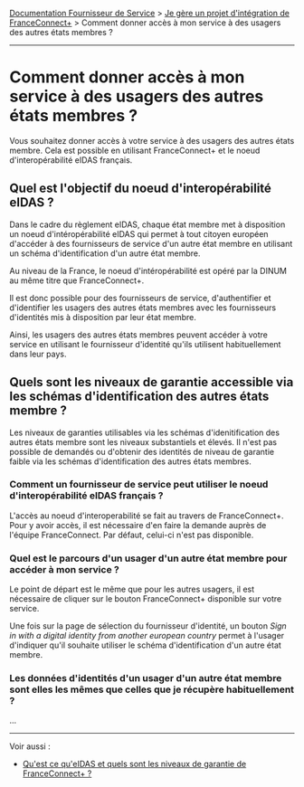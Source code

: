 [Documentation Fournisseur de Service](../README.md) > [Je gère un projet d'intégration de FranceConnect+](README.md) > Comment donner accès à mon service à des usagers des autres états membres ? 

---

# Comment donner accès à mon service à des usagers des autres états membres ? 

Vous souhaitez donner accès à votre service à des usagers des autres états membre. Cela est possible en utilisant FranceConnect+ et le noeud d'interopérabilité eIDAS français. 


## Quel est l'objectif du noeud d'interopérabilité eIDAS ?

Dans le cadre du règlement eIDAS, chaque état membre met à disposition un noeud d'intéropérabilité eIDAS qui permet à tout citoyen européen d'accéder à des fournisseurs de service d'un autre état membre en utilisant un schéma d'identification d'un autre état membre. 

Au niveau de la France, le noeud d'intéropérabilité est opéré par la DINUM au même titre que FranceConnect+. 

Il est donc possible pour des fournisseurs de service, d'authentifier et d'identifier les usagers des autres états membres avec les fournisseurs d'identités mis à disposition par leur état membre. 

Ainsi, les usagers des autres états membres peuvent accéder à votre service en utilisant le fournisseur d'identité qu'ils utilisent habituellement dans leur pays. 

## Quels sont les niveaux de garantie accessible via les schémas d'identification des autres états membre ? 

Les niveaux de garanties utilisables via les schémas d'idenitification des autres états membre sont les niveaux substantiels et élevés. Il n'est pas possible de demandés ou d'obtenir des identités de niveau de garantie faible via les schémas d'identification des autres états membres. 


### Comment un fournisseur de service peut utiliser le noeud d'interopérabilité eIDAS français ? 

L'accès au noeud d'interoperabilité se fait au travers de FranceConnect+. Pour y avoir accès, il est nécessaire d'en faire la demande auprès de l'équipe FranceConnect. Par défaut, celui-ci n'est pas disponible. 

### Quel est le parcours d'un usager d'un autre état membre pour accéder à mon service ? 

Le point de départ est le même que pour les autres usagers, il est nécessaire de cliquer sur le bouton FranceConnect+ disponible sur votre service. 

Une fois sur la page de sélection du fournisseur d'identité, un bouton *Sign in with a digital identity from another european country* permet à l'usager d'indiquer qu'il souhaite utiliser le schéma d'identification d'un autre état membre. 



### Les données d'identités d'un usager d'un autre état membre sont elles les mêmes que celles que je récupère habituellement ? 

... 


---

Voir aussi : 

* [Qu'est ce qu'eIDAS et quels sont les niveaux de garantie de FranceConnect+ ?](./projet-niveau-eidas.md)



